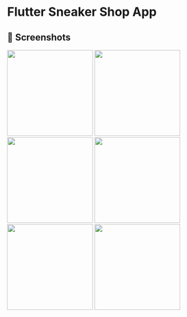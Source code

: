 # Flutter Sneaker Shop App

## 📱 Screenshots

<p float="left" >
  <img src="screenshots\image1" width="200" margin="100px"/>
  <img src="screenshots\image2" width="200" margin="100px"/>
  <img src="screenshots\image3" width="200" margin="100px"/>
  <img src="screenshots\image4" width="200" margin="100px"/>
  <img src="screenshots\image5" width="200" margin="100px"/>
  <img src="screenshots\image6" width="200" margin="100px"/>

</p>
